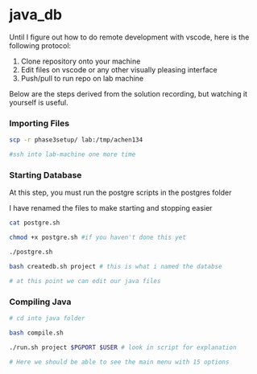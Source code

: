 # java_db

Until I figure out how to do remote development with vscode, here is the following protocol:

1. Clone repository onto your machine
2. Edit files on vscode or any other visually pleasing interface
3. Push/pull to run repo on lab machine

Below are the steps derived from the solution recording, but watching it yourself is useful.

### Importing Files

```bash
scp -r phase3setup/ lab:/tmp/achen134

#ssh into lab-machine one more time
```

### Starting Database

At this step, you must run the postgre scripts in the postgres folder

I have renamed the files to make starting and stopping easier

```bash
cat postgre.sh

chmod +x postgre.sh #if you haven't done this yet

./postgre.sh

bash createdb.sh project # this is what i named the databse

# at this point we can edit our java files
```

### Compiling Java

```bash
# cd into java folder

bash compile.sh

./run.sh project $PGPORT $USER # look in script for explanation

# Here we should be able to see the main menu with 15 options
```
